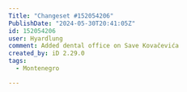 ```yaml
---
Title: "Changeset #152054206"
PublishDate: "2024-05-30T20:41:05Z"
id: 152054206
user: Hyardlung
comment: Added dental office on Save Kovačevića
created_by: iD 2.29.0
tags:
  - Montenegro

---
```


